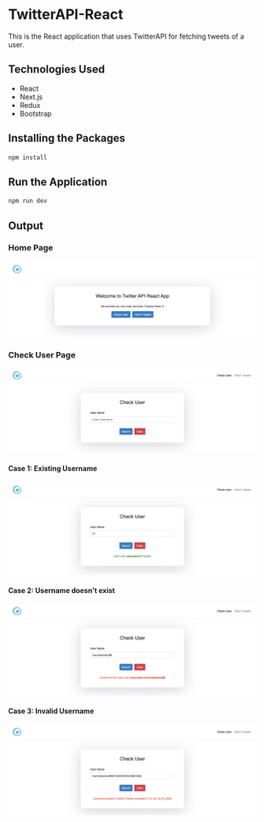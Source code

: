 # TwitterAPI-React
This is the React application that uses TwitterAPI for fetching tweets of a user.

## Technologies Used
- React
- Next.js
- Redux
- Bootstrap

## Installing the Packages

```bash
npm install
```

## Run the Application

```bash
npm run dev
```

## Output

### Home Page
![Home Page](https://github.com/harshakoneru98/TwitterAPI-React/blob/main/public/output/1.%20Home%20Page.png)

### Check User Page
![Check User Page](https://github.com/harshakoneru98/TwitterAPI-React/blob/main/public/output/2.%20Check%20User.png)

#### Case 1: Existing Username
![Case 1: Existing Username](https://github.com/harshakoneru98/TwitterAPI-React/blob/main/public/output/3.%20Check%20User%20Case%201.png)

#### Case 2: Username doesn't exist
![Case 2: Username doesn't exist](https://github.com/harshakoneru98/TwitterAPI-React/blob/main/public/output/4.%20Check%20User%20Case%202.png)

#### Case 3: Invalid Username
![Case 3: Invalid Username](https://github.com/harshakoneru98/TwitterAPI-React/blob/main/public/output/5.%20Check%20User%20Case%203.png)